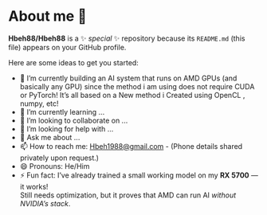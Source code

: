 # About me 👋


**Hbeh88/Hbeh88** is a ✨ _special_ ✨ repository because its `README.md` (this file) appears on your GitHub profile.

Here are some ideas to get you started:

- 🔭 I’m currently building an AI system that runs on AMD GPUs (and basically any GPU) since the method i am using does not require CUDA or PyTorch! It’s all based on a New method i Created using OpenCL , numpy, etc! 
- 🌱 I’m currently learning ...
- 👯 I’m looking to collaborate on ...
- 🤔 I’m looking for help with ... 
- 💬 Ask me about ...
- 📫 How to reach me: Hbeh1988@gmail.com - (Phone details shared privately upon request.)
- 😄 Pronouns: He/Him
- ⚡ Fun fact: I’ve already trained a small working model on my **RX 5700** — it works!  
Still needs optimization, but it proves that AMD can run AI *without NVIDIA’s stack*.

